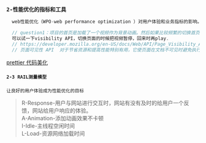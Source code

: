 ### `2-性能优化的指标和工具`

```java
  web性能优化（WPO-web performance optimization ）对用户体验和业务指标的影响。

  // question1：项目的首页是加载了一个视频作为背景动画。然后如果比较频繁的切换首页和其他页面的时候。就会导致浏览器黑屏，无法再点击。只能通过资源管理器关闭进程?
  可以试一下visibility API，切换页面的时候把视频暂停，回来时再play.
  // https://developer.mozilla.org/en-US/docs/Web/API/Page_Visibility_API
  // 页面可见性 API  对于节省资源和提高性能特别有用，它使页面在文档不可见时避免执行不必要的任务。
```

[prettier 代码美化](https://prettier.io/docs/en/install.html)

#### `2-3 RAIL测量模型`

`让良好的用户体验成为性能优化的目标`

> R-Response-用户与网站进行交互时，网站有没有及时的给用户一个反馈，网站给用户响应的体验。<br />
> A-Animation-添加动画效果不卡顿 <br />
> I-Idle-主线程空闲时间 <br />
> L-Load-资源网络加载时间

